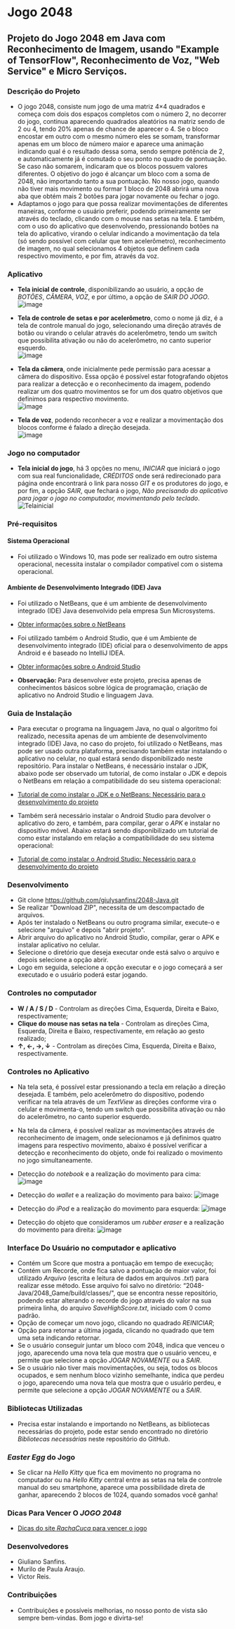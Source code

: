 # Jogo 2048

## Projeto do Jogo 2048 em Java com Reconhecimento de Imagem, usando "Example of TensorFlow", Reconhecimento de Voz, "Web Service" e Micro Serviços. 

### Descrição do Projeto
* O jogo 2048, consiste num jogo de uma matriz 4×4 quadrados e começa com dois dos espaços completos com o número 2, no decorrer do jogo, continua aparecendo quadrados aleatórios na matriz sendo de 2 ou 4, tendo 20% apenas de chance de aparecer o 4. Se o bloco encostar em outro com o mesmo número eles se somam, transformar apenas em um bloco de número maior e aparece uma animação indicando qual é o resultado dessa soma, sendo sempre potência de 2, e automaticamente já é comutado o seu ponto no quadro de pontuação. Se caso não somarem, indicaram que os blocos possuem valores diferentes. O objetivo do jogo é alcançar um bloco com a soma de 2048, não importando tanto a sua pontuação. No nosso jogo, quando não tiver mais movimento ou formar 1 bloco de 2048 abrirá uma nova aba que obtém mais 2 botões para jogar novamente ou fechar o jogo.
* Adaptamos o jogo para que possa realizar movimentações de diferentes maneiras, conforme o usuário preferir, podendo primeiramente ser através do teclado, clicando com o mouse nas setas na tela. E também, com o uso do aplicativo que desenvolvendo, pressionando botões na tela do aplicativo, virando o celular indicando a movimentação da tela (só sendo possível com celular que tem acelerômetro), reconhecimento de imagem, no qual selecionamos 4 objetos que definem cada respectivo movimento, e por fim, através da voz.  

### Aplicativo
* **Tela inicial de controle**, disponibilizando ao usuário, a opção de *BOTÕES*, *CÂMERA*, *VOZ*, e por último, a opção de *SAIR DO JOGO*.  
![image](https://user-images.githubusercontent.com/56207941/73106283-d6281d80-3ed9-11ea-9e20-efbfc19ad38b.png)

* **Tela de controle de setas e por acelerômetro**, como o nome já diz, é a tela de controle manual do jogo, selecionando uma direção através de botão ou virando o celular através do acelerômetro, tendo um switch que possibilita ativação ou não do acelerômetro, no canto superior esquerdo.  
![image](https://user-images.githubusercontent.com/56207941/73106339-f35cec00-3ed9-11ea-9bee-8a8b110d3df5.png)  

* **Tela da câmera**, onde inicialmente pede permissão para acessar a câmera do dispositivo. Essa opção é possível estar fotografando objetos para realizar a detecção e o reconhecimento da imagem, podendo realizar um dos quatro movimentos se for um dos quatro objetivos que definimos para respectivo movimento.  
![image](https://user-images.githubusercontent.com/56207941/73106390-125b7e00-3eda-11ea-81ea-e16e9692155a.png)  

* **Tela de voz**, podendo reconhecer a voz e realizar a movimentação dos blocos conforme é falado a direção desejada.  
![image](https://user-images.githubusercontent.com/56207941/73106415-28693e80-3eda-11ea-9416-53ee7a50625a.png)  

### Jogo no computador
* **Tela inicial do jogo**, há 3 opções no menu, *INICIAR* que iniciará o jogo com sua real funcionalidade, *CRÉDITOS* onde será redirecionado para  página onde encontrará o link para nosso *GIT* e os produtores do jogo, e por fim, a opção *SAIR*, que fechará o jogo, *Não precisando do aplicativo para jogar o jogo no computador, movimentando pelo teclado*.   
![Telainicial](https://user-images.githubusercontent.com/48132623/65742028-d3045880-e0c4-11e9-83fb-03c46b847c3c.png)  

### Pré-requisitos

#### Sistema Operacional
* Foi utilizado o Windows 10, mas pode ser realizado em outro sistema operacional, necessita instalar o compilador compatível com o sistema operacional.

 #### Ambiente de Desenvolvimento Integrado (IDE) Java
* Foi utilizado o NetBeans, que é um ambiente de desenvolvimento integrado (IDE) Java desenvolvido pela empresa Sun Microsystems.  
* <a> [Obter informações sobre o NetBeans](https://www.oficinadanet.com.br/artigo/1061/o_que_e_o_netbeans)  
  
* Foi utilizado também o Android Studio, que é um Ambiente de desenvolvimento integrado (IDE) oficial para o desenvolvimento de apps Android e é baseado no IntelliJ IDEA.  
* <a> [Obter informações sobre o Android Studio](https://developer.android.com/studio/intro?hl=pt-br)  

* **Observação:** Para desenvolver este projeto, precisa apenas de conhecimentos básicos sobre lógica de programação, criação de aplicativo no Android Studio e linguagem Java.  

### Guia de Instalação
* Para executar o programa na linguagem Java, no qual o algoritmo foi realizado, necessita apenas de um ambiente de desenvolvimento integrado (IDE) Java, no caso do projeto, foi utilizado o NetBeans, mas pode ser usado outra plataforma, precisando também estar instalando o aplicativo no celular, no qual estará sendo disponibilizado neste repositório. Para instalar o NetBeans, é necessário instalar o JDK, abaixo pode ser observado um tutorial, de como instalar o JDK e depois o NetBeans em relação a compatibilidade do seu sistema operacional:  

* <a> [Tutorial de como instalar o JDK e o NetBeans: Necessário para o desenvolvimento do projeto](https://www.oficinadanet.com.br/post/16771-netbeans-requisitos-e-como-instalar)  
  
* Também será necessário instalar o Android Studio para devolver o aplicativo do zero, e também, para compilar, gerar o *APK* e instalar no dispositivo móvel. Abaixo estará sendo disponibilizado um tutorial de como estar instalando em relação a compatibilidade do seu sistema operacional:  

* <a> [Tutorial de como instalar o Android Studio: Necessário para o desenvolvimento do projeto](https://developer.android.com/studio/install?hl=pt-br)  
  
### Desenvolvimento
* Git clone https://github.com/giulysanfins/2048-Java.git  
* Se realizar "Download ZIP", necessita de um descompactado de arquivos.  
* Após ter instalado o NetBeans ou outro programa similar, execute-o e selecione "arquivo" e depois "abrir projeto".  
* Abrir arquivo do aplicativo no Android Studio, compilar, gerar o APK e instalar aplicativo no celular.  
* Selecione o diretório que deseja executar onde está salvo o arquivo e depois selecione a opção abrir.  
* Logo em seguida, selecione a opção executar e o jogo começará a ser executado e o usuário poderá estar jogando.  

### Controles no computador
* **W / A / S / D** - Controlam as direções Cima, Esquerda, Direita e Baixo, respectivamente;  
* **Clique do mouse nas setas na tela** - Controlam as direções Cima, Esquerda, Direita e Baixo, respectivamente, em relação ao gesto realizado;  
* **↑, ←, →, ↓** - Controlam as direções Cima, Esquerda, Direita e Baixo, respectivamente.  

### Controles no Aplicativo
* Na tela seta, é possível estar pressionando a tecla em relação a direção desejada. E também, pelo acelerômetro do dispositivo, podendo verificar na tela através de um *TextView* as direções conforme vira o celular e movimenta-o, tendo um switch que possibilita ativação ou não do acelerômetro, no canto superior esquerdo.  

* Na tela da câmera, é possível realizar as movimentações através de reconhecimento de imagem, onde selecionamos e já definimos quatro imagens para respectivo movimento, abaixo é possível verificar a detecção e reconhecimento do objeto, onde foi realizado o movimento no jogo simultaneamente.  

* Detecção do *notebook* e a realização do movimento para cima:  
![image](https://user-images.githubusercontent.com/56207941/73106626-99a8f180-3eda-11ea-9766-eaa6d5a5cba5.png)

* Detecção do *wallet* e a realização do movimento para baixo: 
![image](https://user-images.githubusercontent.com/56207941/73106646-a75e7700-3eda-11ea-8d65-fc56a5c3d143.png)

* Detecção do *iPod* e a realização do movimento para esquerda:
![image](https://user-images.githubusercontent.com/56207941/73106672-b47b6600-3eda-11ea-83f8-f45fc0e10d7a.png)

* Detecção do objeto que consideramos um *rubber eraser* e a realização do movimento para direita:
![image](https://user-images.githubusercontent.com/56207941/73106697-c230eb80-3eda-11ea-8996-da1ae32615c1.png)

### Interface Do Usuário no computador e aplicativo
* Contém um Score que mostra a pontuação em tempo de execução;
* Contém um Recorde, onde fica salvo a pontuação de maior valor, foi utilizado *Arquivo* (escrita e leitura de dados em arquivos *.txt*) para realizar esse método. Esse arquivo foi salvo no diretório: “2048-Java/2048_Game/build/classes/", que se encontra nesse repositório, podendo estar alterando o recorde do jogo através do valor na sua primeira linha, do arquivo *SaveHighScore.txt*, iniciado com 0 como padrão.
* Opção de começar um novo jogo, clicando no quadrado *REINICIAR*;
* Opção para retornar a última jogada, clicando no quadrado que tem uma seta indicando retornar.
* Se o usuário conseguir juntar um bloco com 2048, indica que venceu o jogo, aparecendo uma nova tela que mostra que o usuário venceu, e permite que selecione a opção *JOGAR NOVAMENTE* ou a *SAIR*.
* Se o usuário não tiver mais movimentações, ou seja, todos os blocos ocupados, e sem nenhum bloco vizinho semelhante, indica que perdeu o jogo, aparecendo uma nova tela que mostra que o usuário perdeu, e permite que selecione a opção *JOGAR NOVAMENTE* ou a *SAIR*.

### Bibliotecas Utilizadas
* Precisa estar instalando e importando no NetBeans, as bibliotecas necessárias do projeto, pode estar sendo encontrado no diretório *Bibliotecas necessárias* neste repositório do GitHub.
 
### *Easter Egg* do Jogo
* Se clicar na *Hello Kitty* que fica em movimento no programa no computador ou na *Hello Kitty* central entre as setas na tela de controle manual do seu smartphone, aparece uma possibilidade direta de ganhar, aparecendo 2 blocos de 1024, quando somados você ganha!

### Dicas Para Vencer O *JOGO 2048*
* <a> [Dicas do site *RachaCuca* para vencer o jogo](https://rachacuca.com.br/raciocinio/2048/)
 
### Desenvolvedores
* Giuliano Sanfins.
* Murilo de Paula Araujo.
* Victor Reis. 

### Contribuições
- Contribuições e possíveis melhorias, no nosso ponto de vista são sempre bem-vindas. Bom jogo e divirta-se!
